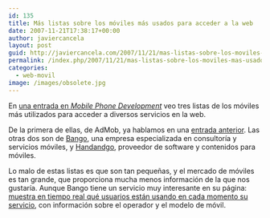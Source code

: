 ```yaml
---
id: 135
title: Más listas sobre los móviles más usados para acceder a la web
date: 2007-11-21T17:38:17+00:00
author: javiercancela
layout: post
guid: http://javiercancela.com/2007/11/21/mas-listas-sobre-los-moviles-mas-usados-para-acceder-a-la-web/
permalink: /index.php/2007/11/21/mas-listas-sobre-los-moviles-mas-usados-para-acceder-a-la-web/
categories:
  - web-movil
image: /images/obsolete.jpg
---
```

En [una entrada en _Mobile Phone Development_](http://mobilephonedevelopment.com/archives/488 "Top Devices for Development?") veo tres listas de los móviles más utilizados para acceder a diversos servicios en la web.

De la primera de ellas, de AdMob, ya hablamos en una [entrada anterior](http://javiercancela.com/2007/10/24/informe-de-admob-tendencias-en-el-mercado-de-la-publicidad-movil/ "tendencias en el mercado de la publicidad móvil"). Las otras dos son de [Bango](http://bango.com/es/default.aspx "Bnago"), una empresa especializada en consultoría y servicios móviles, y [Handandgo](http://www.handango.com/home.jsp?siteId=1# "Handandgo"), proveedor de software y contenidos para móviles.

Lo malo de estas listas es que son tan pequeñas, y el mercado de móviles es tan grande, que proporciona mucha menos información de la que nos gustaría. Aunque Bango tiene un servicio muy interesante en su página: [muestra en tiempo real qué usuarios están usando en cada momento su servicio](http://bango.com/live/Default.aspx "Bango live"), con información sobre el operador y el modelo de móvil.